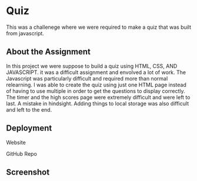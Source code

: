 # Quiz
This was a challenege where we were required to make a quiz that was built from javascript. 

## About the Assignment
In this project we were suppose to build a quiz using HTML, CSS, AND JAVASCRIPT. it was a difficult assignment and envolved a lot of work. The Javascript was particularly difficult and required more than normal relearning. I was able to create the quiz using just one HTML page instead of having to use multiple in order to get the questions to display correctly. The timer and the high scores page were extremely difficult and were left to last. A mistake in hindsight. Adding things to local storage was also difficult and left to the end.

## Deployment
Website


GitHub Repo

## Screenshot